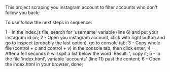 This project scraping you instagram account to filter accounts who don't follow you back;

To use follow the next steps in sequence:

1 - In the index.js file, search for 'username' variable (line 6) and put your instagram id on;
2 - Open you instagram account, click with right button and go to inspect (probably the last option), go to console tab;
3 - Copy whole file (control + c and control + v) in the console tab, then click enter;
4 - After a fell seconds it will spit a list below the word 'Result: ', copy it;
5 - In the file 'index.html', variable 'accounts' (line 11) past the content;
6 - Open the index.html in your browser, done;
